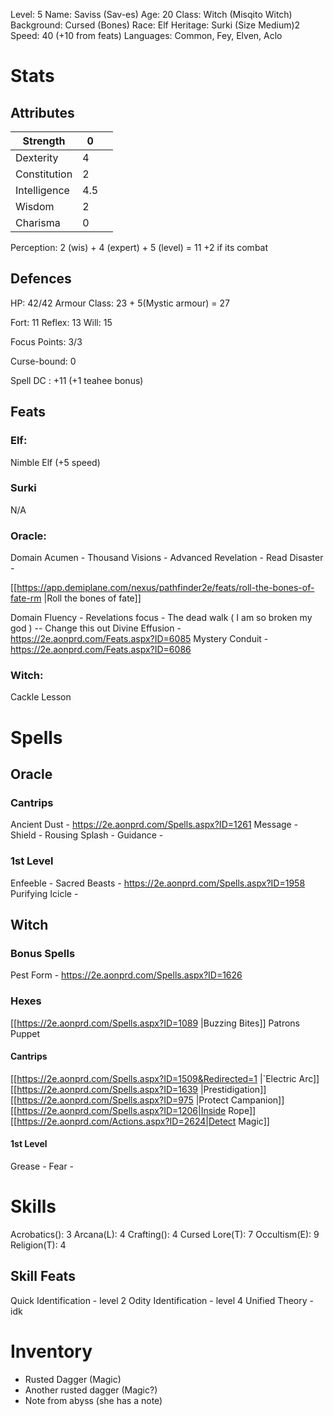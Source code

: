 Level: 5
Name: Saviss (Sav-es)
Age: 20
Class: Witch (Misqito Witch)
Background: Cursed (Bones)
Race: Elf
Heritage: Surki (Size Medium)2
Speed: 40 (+10 from feats)
Languages: Common, Fey, Elven, Aclo

# Stats
## Attributes

| Strength     | 0   |     |
| ------------ | --- | --- |
| Dexterity    | 4   |     |
| Constitution | 2   |     |
| Intelligence | 4.5 |     |
| Wisdom       | 2   |     |
| Charisma     | 0   |     |

Perception: 2 (wis) + 4 (expert) + 5 (level) = 11
+2 if its combat

## Defences

HP: 42/42
Armour Class: 23 + 5(Mystic armour) = 27

Fort: 11
Reflex: 13
Will: 15

Focus Points: 3/3

Curse-bound: 0

Spell DC : +11 (+1 teahee bonus)

## Feats

### Elf:
Nimble Elf (+5 speed)

### Surki
N/A

### Oracle:

Domain Acumen -
Thousand Visions -
Advanced Revelation -
Read Disaster -

[[https://app.demiplane.com/nexus/pathfinder2e/feats/roll-the-bones-of-fate-rm |Roll the bones of fate]]

Domain Fluency -
Revelations focus -
The dead walk ( I am so broken my god ) -- Change this out
Divine Effusion - https://2e.aonprd.com/Feats.aspx?ID=6085
Mystery Conduit - https://2e.aonprd.com/Feats.aspx?ID=6086

### Witch:

Cackle
Lesson

# Spells

## Oracle
### Cantrips
Ancient Dust - https://2e.aonprd.com/Spells.aspx?ID=1261
Message -
Shield - 
Rousing Splash -
Guidance - 

### 1st Level
Enfeeble - 
Sacred Beasts - https://2e.aonprd.com/Spells.aspx?ID=1958
Purifying Icicle -


## Witch

### Bonus Spells
Pest Form - https://2e.aonprd.com/Spells.aspx?ID=1626

### Hexes
[[https://2e.aonprd.com/Spells.aspx?ID=1089 |Buzzing Bites]]
Patrons Puppet
#### Cantrips
[[https://2e.aonprd.com/Spells.aspx?ID=1509&Redirected=1 |`Electric Arc]] 
[[https://2e.aonprd.com/Spells.aspx?ID=1639 |Prestidigation]]
[[https://2e.aonprd.com/Spells.aspx?ID=975 |Protect Campanion]]
[[https://2e.aonprd.com/Spells.aspx?ID=1206|Inside Rope]]
[[https://2e.aonprd.com/Actions.aspx?ID=2624|Detect Magic]]

#### 1st Level
Grease - 
Fear - 

# Skills
Acrobatics(): 3
Arcana(L): 4
Crafting(): 4
Cursed Lore(T): 7
Occultism(E): 9
Religion(T): 4

## Skill Feats
Quick Identification - level 2
Odity Identification - level 4
Unified Theory - idk

# Inventory
- Rusted Dagger (Magic)
- Another rusted dagger (Magic?)
- Note from abyss (she has a note)




